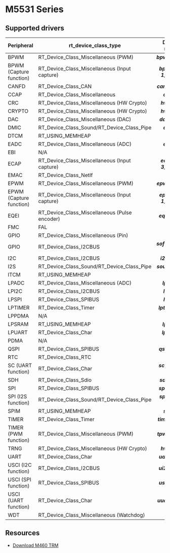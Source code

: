 # M5531 Series

## Supported drivers

| Peripheral | rt_device_class_type | Device name |
| ------ | ----  | :------:  |
| BPWM | RT_Device_Class_Miscellaneous (PWM) | ***bpwm[0-1]*** |
| BPWM (Capture function)| RT_Device_Class_Miscellaneous (Input capture) | ***bpwm[0-1]i[0-5]*** |
| CANFD | RT_Device_Class_CAN | ***canfd[0-1]*** |
| CCAP | RT_Device_Class_Miscellaneous | ***ccap0*** |
| CRC | RT_Device_Class_Miscellaneous (HW Crypto) | ***hwcryto*** |
| CRYPTO | RT_Device_Class_Miscellaneous (HW Crypto) | ***hwcryto*** |
| DAC | RT_Device_Class_Miscellaneous (DAC) | ***dac[0-1]*** |
| DMIC | RT_Device_Class_Sound/RT_Device_Class_Pipe | ***dmic0*** |
| DTCM | RT_USING_MEMHEAP | ***dtcm*** |
| EADC | RT_Device_Class_Miscellaneous (ADC) | ***eadc0*** |
| EBI | N/A | ***N/A*** |
| ECAP | RT_Device_Class_Miscellaneous (Input capture) | ***ecap[0-3]i[0-2]*** |
| EMAC | RT_Device_Class_NetIf | ***e0*** |
| EPWM | RT_Device_Class_Miscellaneous (PWM) | ***epwm[0-1]*** |
| EPWM (Capture function) | RT_Device_Class_Miscellaneous (Input capture) | ***epwm[0-1]i[0-5]*** |
| EQEI | RT_Device_Class_Miscellaneous (Pulse encoder) | ***eqei[0-3]*** |
| FMC | FAL | ***N/A*** |
| GPIO | RT_Device_Class_Miscellaneous (Pin) | ***gpio*** |
| GPIO | RT_Device_Class_I2CBUS | ***softi2c0[0-1]*** |
| I2C | RT_Device_Class_I2CBUS | ***i2c[0-4]*** |
| I2S | RT_Device_Class_Sound/RT_Device_Class_Pipe | ***sound[0, 1]*** |
| ITCM | RT_USING_MEMHEAP | ***itcm*** |
| LPADC | RT_Device_Class_Miscellaneous (ADC) | ***lpadc0*** |
| LPI2C | RT_Device_Class_I2CBUS | ***lpi2c0*** |
| LPSPI | RT_Device_Class_SPIBUS | ***lpspi0*** |
| LPTIMER | RT_Device_Class_Timer | ***lptmr[0,1]*** |
| LPPDMA | N/A | ***N/A*** |
| LPSRAM | RT_USING_MEMHEAP | ***lpsram*** |
| LPUART | RT_Device_Class_Char | ***lpuart0*** |
| PDMA | N/A | ***N/A*** |
| QSPI | RT_Device_Class_SPIBUS | ***qspi[0-1]*** |
| RTC | RT_Device_Class_RTC | ***rtc*** |
| SC (UART function) | RT_Device_Class_Char | ***scuart[0-2]*** |
| SDH | RT_Device_Class_Sdio | ***sdh[0-1]*** |
| SPI | RT_Device_Class_SPIBUS | ***spi[0-10]*** |
| SPI (I2S function) | RT_Device_Class_Sound/RT_Device_Class_Pipe | ***spii2s[0-10]*** |
| SPIM | RT_USING_MEMHEAP | ***spim0*** |
| TIMER | RT_Device_Class_Timer | ***timer[0-3]*** |
| TIMER (PWM function) | RT_Device_Class_Miscellaneous (PWM) | ***tpwm[0-3]*** |
| TRNG | RT_Device_Class_Miscellaneous (HW Crypto) | ***hwcryto*** |
| UART | RT_Device_Class_Char | ***uart[0-7]*** |
| USCI (I2C function) | RT_Device_Class_I2CBUS | ***ui2c[0-1]*** |
| USCI (SPI function) | RT_Device_Class_SPIBUS | ***uspi[0-1]*** |
| USCI (UART function) | RT_Device_Class_Char | ***uuart[0-1]*** |
| WDT | RT_Device_Class_Miscellaneous (Watchdog) | ***wdt*** |

## Resources

* [Download M460 TRM][1]

  [1]: https://www.nuvoton.com/resource-download.jsp?tp_GUID=DA05-M460
